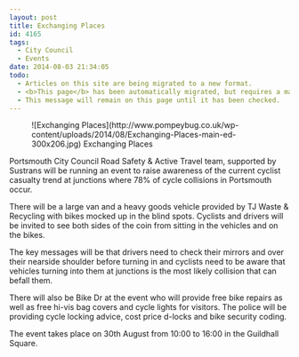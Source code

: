 ```yaml
---
layout: post
title: Exchanging Places
id: 4165
tags:
  - City Council
  - Events
date: 2014-08-03 21:34:05
todo:
  - Articles on this site are being migrated to a new format.
  - <b>This page</b> has been automatically migrated, but requires a manual check-&amp;-tune to ensure the format and links all work as expected.
  - This message will remain on this page until it has been checked.
---
```


<figure id="attachment_4166" align="alignright" width="300">![Exchanging Places](http://www.pompeybug.co.uk/wp-content/uploads/2014/08/Exchanging-Places-main-ed-300x206.jpg) Exchanging Places</figure>

Portsmouth City Council Road Safety &amp; Active Travel team, supported by Sustrans will be running an event to raise awareness of the current cyclist casualty trend at junctions where 78% of cycle collisions in Portsmouth occur.

There will be a large van and a heavy goods vehicle provided by TJ Waste &amp; Recycling with bikes mocked up in the blind spots. Cyclists and drivers will be invited to see both sides of the coin from sitting in the vehicles and on the bikes.

The key messages will be that drivers need to check their mirrors and over their nearside shoulder before turning in and cyclists need to be aware that vehicles turning into them at junctions is the most likely collision that can befall them.

There will also be Bike Dr at the event who will provide free bike repairs as well as free hi-vis bag covers and cycle lights for visitors. The police will be providing cycle locking advice, cost price d-locks and bike security coding.

The event takes place on 30th August from 10:00 to 16:00 in the Guildhall Square.